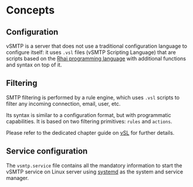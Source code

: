 # Concepts

## Configuration

vSMTP is a server that does not use a traditional configuration language to configure itself: it uses `.vsl` files (vSMTP Scripting Language) that are scripts based on the [Rhai programming language](https://rhai.rs/) with additional functions and syntax on top of it.

## Filtering

SMTP filtering is performed by a rule engine, which uses `.vsl` scripts to filter any incoming connection, email, user, etc.

Its syntax is similar to a configuration format, but with programmatic capabilities. It is based on two filtering primitives: `rules` and `actions`.

Please refer to the dedicated chapter guide on [vSL](/ref/vSL/vsl.md) for further details.

## Service configuration

The `vsmtp.service` file contains all the mandatory information to start the vSMTP service on Linux server using [systemd] as the system and service manager.

[systemd]: https://freedesktop.org/wiki/Software/systemd/
